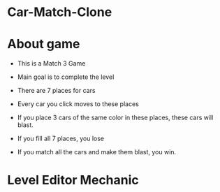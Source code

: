 # Car-Match-Clone

# About game

- This is a Match 3 Game

- Main goal is to complete the level

- There are 7 places for cars

- Every car you click moves to these places

- If you place 3 cars of the same color in these places, these cars will blast.
  
- If you fill all 7 places, you lose
  
- If you match all the cars and make them blast, you win.

# Level Editor Mechanic


